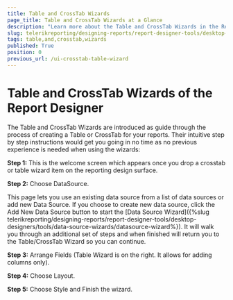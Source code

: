 ```yaml
---
title: Table and CrossTab Wizards
page_title: Table and CrossTab Wizards at a Glance
description: "Learn more about the Table and CrossTab Wizards in the Report Designer and how to create tables and crosstabs with them in Telerik Reporting."
slug: telerikreporting/designing-reports/report-designer-tools/desktop-designers/tools/report-wizards/table-and-crosstab-wizards
tags: table,and,crosstab,wizards
published: True
position: 0
previous_url: /ui-crosstab-table-wizard
---
```


# Table and CrossTab Wizards of the Report Designer

The Table and CrossTab Wizards are introduced as guide through the process of creating a Table or CrossTab for your reports. Their intuitive step by step instructions would get you going in no time as no previous experience is needed when using the wizards:

__Step 1:__ This is the welcome screen which appears once you drop a crosstab or table wizard item on the reporting design surface.

__Step 2:__ Choose DataSource.

This page lets you use an existing data source from a list of data sources or add new Data Source. If you choose to create new data source, click the Add New Data Source button to start the [Data Source Wizard]({%slug telerikreporting/designing-reports/report-designer-tools/desktop-designers/tools/data-source-wizards/datasource-wizard%}). It will walk you through an additional set of steps and when finished will return you to the Table/CrossTab Wizard so you can continue.

__Step 3:__ Arrange Fields (Table Wizard is on the right. It allows for adding columns only).

__Step 4:__ Choose Layout.

__Step 5:__ Choose Style and Finish the wizard.

